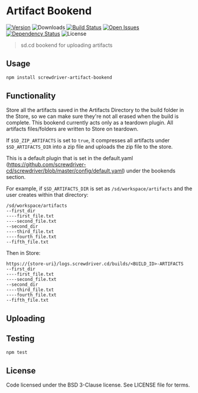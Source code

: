 # Artifact Bookend
[![Version][npm-image]][npm-url] ![Downloads][downloads-image] [![Build Status][status-image]][status-url] [![Open Issues][issues-image]][issues-url] [![Dependency Status][daviddm-image]][daviddm-url] ![License][license-image]

> sd.cd bookend for uploading artifacts

## Usage

```bash
npm install screwdriver-artifact-bookend
```

## Functionality

Store all the artifacts saved in the Artifacts Directory to the build folder in the Store, so we can make sure they're not all erased when the build is complete. This bookend currently acts only as a teardown plugin. All artifacts files/folders are written to Store on teardown.

If `$SD_ZIP_ARTIFACTS` is set to `true`, it compresses all artifacts under `$SD_ARTIFACTS_DIR` into a zip file and uploads the zip file to the store.

This is a default plugin that is set in the default.yaml (https://github.com/screwdriver-cd/screwdriver/blob/master/config/default.yaml) under the bookends section.

For example, if `$SD_ARTIFACTS_DIR` is set as `/sd/workspace/artifacts` and the user creates within that directory:

```
/sd/workspace/artifacts
--first_dir
----first_file.txt
----second_file.txt
--second_dir
----third_file.txt
----fourth_file.txt
--fifth_file.txt
```

Then in Store:

```
https://{store-uri}/logs.screwdriver.cd/builds/<BUILD_ID>-ARTIFACTS
--first_dir
----first_file.txt
----second_file.txt
--second_dir
----third_file.txt
----fourth_file.txt
--fifth_file.txt
```

## Uploading

## Testing

```bash
npm test
```

## License

Code licensed under the BSD 3-Clause license. See LICENSE file for terms.

[npm-image]: https://img.shields.io/npm/v/screwdriver-artifact-bookend.svg
[npm-url]: https://npmjs.org/package/screwdriver-artifact-bookend
[downloads-image]: https://img.shields.io/npm/dt/screwdriver-artifact-bookend.svg
[license-image]: https://img.shields.io/npm/l/screwdriver-artifact-bookend.svg
[issues-image]: https://img.shields.io/github/issues/screwdriver-cd/artifact-bookend.svg
[issues-url]: https://github.com/screwdriver-cd/artifact-bookend/issues
[status-image]: https://cd.screwdriver.cd/pipelines/73/badge
[status-url]: https://cd.screwdriver.cd/pipelines/73
[daviddm-image]: https://david-dm.org/screwdriver-cd/artifact-bookend.svg?theme=shields.io
[daviddm-url]: https://david-dm.org/screwdriver-cd/artifact-bookend
